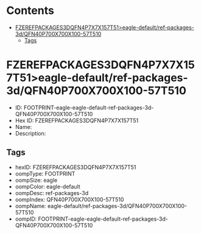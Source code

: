 



Contents
========

* [FZEREFPACKAGES3DQFN4P7X7X157T51>eagle-default/ref-packages-3d/QFN40P700X700X100-57T510](#fzerefpackages3dqfn4p7x7x157t51eagle-defaultref-packages-3dqfn40p700x700x100-57t510)
	* [Tags](#tags)

# FZEREFPACKAGES3DQFN4P7X7X157T51>eagle-default/ref-packages-3d/QFN40P700X700X100-57T510

- ID: FOOTPRINT-eagle-eagle-default-ref-packages-3d-QFN40P700X700X100-57T510
- Hex ID: FZEREFPACKAGES3DQFN4P7X7X157T51
- Name: 
- Description: 

## Tags

- hexID: FZEREFPACKAGES3DQFN4P7X7X157T51
- oompType: FOOTPRINT
- oompSize: eagle
- oompColor: eagle-default
- oompDesc: ref-packages-3d
- oompIndex: QFN40P700X700X100-57T510
- oompName: eagle-default/ref-packages-3d/QFN40P700X700X100-57T510
- oompID: FOOTPRINT-eagle-eagle-default-ref-packages-3d-QFN40P700X700X100-57T510
